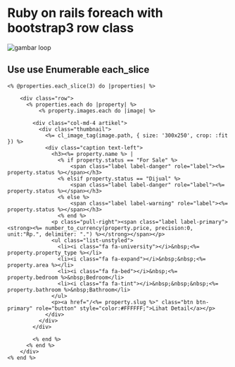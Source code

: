 # Ruby on rails foreach with bootstrap3 row class

![gambar loop](http://res.cloudinary.com/medio/image/upload/v1459852106/foreachloop_i5ivcm.png)

## Use use Enumerable each_slice

	<% @properties.each_slice(3) do |properties| %>

        <div class="row">
          <% properties.each do |property| %>
              <% property.images.each do |image| %>

            <div class="col-md-4 artikel">
              <div class="thumbnail">
                <%= cl_image_tag(image.path, { size: '300x250', crop: :fit }) %>
                <div class="caption text-left">
                  <h3><%= property.name %> |
                    <% if property.status == "For Sale" %>
                        <span class="label label-danger" role="label"><%= property.status %></span></h3>
                    <% elsif property.status == "Dijual" %>
                        <span class="label label-danger" role="label"><%= property.status %></span></h3>
                    <% else %>
                        <span class="label label-warning" role="label"><%= property.status %></span></h3>
                    <% end %>
                  <p class="pull-right"><span class="label label-primary"><strong><%= number_to_currency(property.price, precision:0, unit:"Rp.", delimiter: ".") %></strong></span></p>
                  <ul class="list-unstyled">
                    <li><i class="fa fa-university"></i>&nbsp;<%= property.property_type %></li>
                    <li><i class="fa fa-expand"></i>&nbsp;&nbsp;<%= property.area %></li>
                    <li><i class="fa fa-bed"></i>&nbsp;<%= property.bedroom %>&nbsp;Bedroom</li>
                    <li><i class="fa fa-tint"></i>&nbsp;&nbsp;&nbsp;<%= property.bathroom %>&nbsp;Bathroom</li>
                  </ul>
                  <p><a href="/<%= property.slug %>" class="btn btn-primary" role="button" style="color:#FFFFFF;">Lihat Detail</a></p>
                </div>
              </div>
            </div>
            
            <% end %>
          <% end %>
        </div>
    <% end %>